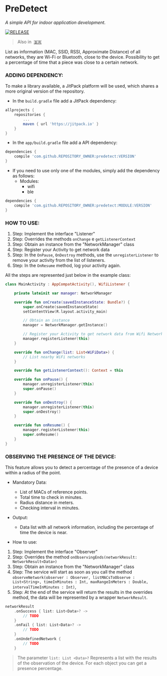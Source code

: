 # PreDetect  
_A simple API for indoor application development._  

[![RELEASE](https://jitpack.io/v/gabrielczar/predetect.svg)](https://jitpack.io/#gabrielczar/predetect)

> Also in&nbsp; <a href="README_pt.md">🇧🇷</a>

List as information (MAC, SSID, RSSI, Approximate Distance) of all networks, they are Wi-Fi or Bluetooth, close to the device.
Possibility to get a percentage of time that a piece was close to a certain network.

### ADDING DEPENDENCY:  
To make a library available, a JitPack platform will be used, which shares a more original version of the repository.
	
- In the ```build.gradle``` file add a JitPack dependency:
	
```gradle
allprojects {
	repositories {
		...
		maven { url 'https://jitpack.io' }
	}
}
```

- In the ```app/build.gradle``` file add a API dependency:

```gradle
dependencies {
	compile 'com.github.REPOSITORY_OWNER:predetect:VERSION'
}
```

- If you need to use only one of the modules, simply add the dependency as follows:
    - Modules: 
        - wifi
        - ble
        
```gradle
dependencies {
	compile 'com.github.REPOSITORY_OWNER:predetect:MODULE:VERSION'
}
```

### HOW TO USE:

1. Step: Implement the interface "Listener"
2. Step: Overrides the methods ```onChange``` e ```getListenerContext```
3. Step: Obtain an instance from the "NetworkManager" class
4. Step: Register your Activity to get network data
5. Step: In the ```OnPause```, ```OnDestroy``` methods, use the ```unregisterListener``` to remove your activity from the list of listeners.
6. Step: In the ```OnResume``` method, log your activity again.

All the steps are represented just below in the example class:
	
```kotlin
class MainActivity : AppCompatActivity(), WifiListener {

    private lateinit var manager: NetworkManager

    override fun onCreate(savedInstanceState: Bundle?) {
        super.onCreate(savedInstanceState)
        setContentView(R.layout.activity_main)

        // Obtain an instance
        manager = NetworkManager.getInstance()

        // Register your Activity to get network data from Wifi Network
        manager.registerListener(this)
    }

    override fun onChange(list: List<WiFiData>) {
		// List nearby WiFi networks
	}

    override fun getListenerContext(): Context = this

    override fun onPause() {
        manager.unregisterListener(this)
        super.onPause()
    }

    override fun onDestroy() {
        manager.unregisterListener(this)
        super.onDestroy()
    }

    override fun onResume() {
        manager.registerListener(this)
        super.onResume()
    }
}
```

### OBSERVING THE PRESENCE OF THE DEVICE:

This feature allows you to detect a percentage of the presence of a device within a radius of the point.

- Mandatory Data:
	- List of MACs of reference points.
	- Total time to check in minutes.
	- Radius distance in meters.
	- Checking interval in minutes.
	
- Output:
    - Data list with all network information, including the percentage of time the device is near.
    
- How to use:  

1. Step: Implement the interface "Observer"
2. Step: Overrides the method ```onObservingEnds(networkResult: NetworkResult<Data>)```
3. Step: Obtain an instance from the "NetworkManager" class
4. Step: The service will start as soon as you call the method ```observeNetwork(observer : Observer, listMACsToObserve : List<String>, timeInMinutes : Int, maxRangeInMeters : Double, intervalTimeInMinutes : Int)```, 
5. Step: At the end of the service will return the results in the overrides method, the data will be represented by a wrapper ```NetworkResult```.

```kotlin
networkResult
    .onSuccess { list: List<Data>? ->  
        // TODO    
    }
    .onFail { list: List<Data>? ->  
        // TODO 
    }
    .onUndefinedNetwork {   
        // TODO 
    }    
```

> The parameter ```list: List <Data>?``` Represents a list with the results of the observation of the device. For each object you can get a presence percentage.
    
